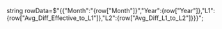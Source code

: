 string rowData=$"{{\"Month\":\"{row["Month"]}\",\"Year\":{row["Year"]},\"L1\":{row["Avg_Diff_Effective_to_L1"]},\"L2\":{row["Avg_Diff_L1_to_L2"]}}}";
